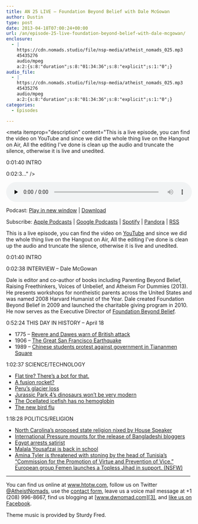 ```yaml
---
title: AN 25 LIVE – Foundation Beyond Belief with Dale McGowan
author: Dustin
type: post
date: 2013-04-18T07:00:24+00:00
url: /an/episode-25-live-foundation-beyond-belief-with-dale-mcgowan/
enclosure:
  - |
    https://cdn.nomads.studio/file/nsp-media/atheist_nomads_025.mp3
    45435276
    audio/mpeg
    a:2:{s:8:"duration";s:8:"01:34:36";s:8:"explicit";s:1:"0";}
audio_file:
  - |
    https://cdn.nomads.studio/file/nsp-media/atheist_nomads_025.mp3
    45435276
    audio/mpeg
    a:2:{s:8:"duration";s:8:"01:34:36";s:8:"explicit";s:1:"0";}
categories:
  - Episodes

---
```

<div itemscope itemtype="http://schema.org/AudioObject">
  <meta itemprop="name" content="Episode 25 LIVE – Foundation Beyond Belief with Dale McGowan" />
  
  <meta itemprop="uploadDate" content="2013-04-18T01:00:24-06:00" />
  
  <meta itemprop="encodingFormat" content="audio/mpeg" />
  
  <meta itemprop="duration" content="PT1H34M36S" />
  
  <meta itemprop="description" content="This is a live episode, you can find the video on YouTube and since we did the whole thing live on the Hangout on Air, All the editing I've done is clean up the audio and truncate the silence, otherwise it is live and unedited.

0:01:40 INTRO

0:02:3..." />
  
  <meta itemprop="contentUrl" content="https://dts.podtrac.com/redirect.mp3/cdn.nomads.studio/file/nsp-media/atheist_nomads_025.mp3" />
  
  <meta itemprop="contentSize" content="43.3" />
  </p> 
  
  <div class="powerpress_player" id="powerpress_player_8280">
    <audio class="wp-audio-shortcode" id="audio-5213-24" preload="none" style="width: 100%;" controls="controls"><source type="audio/mpeg" src="https://dts.podtrac.com/redirect.mp3/cdn.nomads.studio/file/nsp-media/atheist_nomads_025.mp3?_=24" /><a href="https://dts.podtrac.com/redirect.mp3/cdn.nomads.studio/file/nsp-media/atheist_nomads_025.mp3">https://dts.podtrac.com/redirect.mp3/cdn.nomads.studio/file/nsp-media/atheist_nomads_025.mp3</a></audio>
  </div>
</div>

<p class="powerpress_links powerpress_links_mp3">
  Podcast: <a href="https://dts.podtrac.com/redirect.mp3/cdn.nomads.studio/file/nsp-media/atheist_nomads_025.mp3" class="powerpress_link_pinw" target="_blank" title="Play in new window" onclick="return powerpress_pinw('https://htotw.com/?powerpress_pinw=5213-podcast');" rel="nofollow">Play in new window</a> | <a href="https://dts.podtrac.com/redirect.mp3/cdn.nomads.studio/file/nsp-media/atheist_nomads_025.mp3" class="powerpress_link_d" title="Download" rel="nofollow" download="atheist_nomads_025.mp3">Download</a>
</p>

<p class="powerpress_links powerpress_subscribe_links">
  Subscribe: <a href="https://podcasts.apple.com/us/podcast/humanists-take-on-the-world/id530050098?mt=2&ls=1" class="powerpress_link_subscribe powerpress_link_subscribe_itunes" target="_blank" title="Subscribe on Apple Podcasts" rel="nofollow">Apple Podcasts</a> | <a href="https://www.google.com/podcasts?feed=aHR0cDovL2F0aGVpc3Rub21hZHMubGlic3luLmNvbS9yc3M%3D" class="powerpress_link_subscribe powerpress_link_subscribe_googleplay" target="_blank" title="Subscribe on Google Podcasts" rel="nofollow">Google Podcasts</a> | <a href="https://open.spotify.com/show/3LzK2xZGike6Tc1GEMtMbr?si=LieN9SNuTpq96smuaUsH8A" class="powerpress_link_subscribe powerpress_link_subscribe_spotify" target="_blank" title="Subscribe on Spotify" rel="nofollow">Spotify</a> | <a href="https://www.pandora.com/podcast/atheist-nomads/PC:10122?corr=62071012&part=ug" class="powerpress_link_subscribe powerpress_link_subscribe_pandora" target="_blank" title="Subscribe on Pandora" rel="nofollow">Pandora</a> | <a href="https://htotw.com/feed/podcast/" class="powerpress_link_subscribe powerpress_link_subscribe_rss" target="_blank" title="Subscribe via RSS" rel="nofollow">RSS</a>
</p>

This is a live episode, you can find the video on <a href="http://youtu.be/qh71naxjPAw" target="_blank" rel="noopener">YouTube</a> and since we did the whole thing live on the Hangout on Air, All the editing I&#8217;ve done is clean up the audio and truncate the silence, otherwise it is live and unedited.

0:01:40 INTRO

0:02:38 INTERVIEW &#8211; Dale McGowan

Dale is editor and co-author of books including Parenting Beyond Belief, Raising Freethinkers, Voices of Unbelief, and Atheism For Dummies (2013). He presents workshops for nontheistic parents across the United States and was named 2008 Harvard Humanist of the Year. Dale created Foundation Beyond Belief in 2009 and launched the charitable giving program in 2010. He now serves as the Executive Director of <a href="http://foundationbeyondbelief.org/" target="_blank" rel="noopener">Foundation Beyond Belief</a>.

0:52:24 THIS DAY IN HISTORY &#8211; April 18

  * 1775 &#8211; <a href="http://www.history.com/this-day-in-history/revere-and-dawes-warn-of-british-attack" target="_blank" rel="noopener">Revere and Dawes warn of British attack</a>
  * 1906 &#8211; <a href="http://www.history.com/this-day-in-history/the-great-san-francisco-earthquake" target="_blank" rel="noopener">The Great San Francisco Earthquake</a>
  * 1989 &#8211; <a href="http://www.history.com/this-day-in-history/chinese-students-protest-against-government" target="_blank" rel="noopener">Chinese students protest against government in Tiananmen Square</a>

1:02:37 SCIENCE/TECHNOLOGY

  * <a href="http://news.cnet.com/8301-17938_105-57577624-1/darpas-robot-changes-tire-aspires-to-defuse-bombs/" target="_blank" rel="noopener">Flat tire? There’s a bot for that.</a>
  * [A fusion rocket?][1]
  * <a href="http://theweek.com/article/index/242394/why-1600-years-of-ice-melting-in-25-years-is-a-bad-omen" target="_blank" rel="noopener">Peru’s glacier loss</a>
  * <a href="http://www.newscientist.com/article/dn23351-dino-stars-of-jurassic-park-to-remain-featherless.html?cmpid=RSS|NSNS|2012-GLOBAL|online-news" target="_blank" rel="noopener">Jurassic Park 4’s dinosaurs won’t be very modern</a>
  * <a href="http://www.sciencerecorder.com/news/ocellated-icefish-has-gin-clear-blood-lacks-hemoglobin/" target="_blank" rel="noopener">The Ocellated icefish has no hemoglobin</a>
  * <a href="http://www.newscientist.com/article/dn23350-new-flu-strains-genes-probed-as-china-culls-poultry.html?cmpid=RSS%7CNSNS%7C2012-GLOBAL%7Conline-news" target="_blank" rel="noopener">The new bird flu</a>

1:18:28 POLITICS/RELIGION

  * <a href="http://religion.blogs.cnn.com/2013/04/04/north-carolina-getting-a-state-religion-no/" target="_blank" rel="noopener">North Carolina’s proposed state religion nixed by House Speaker</a>
  * <a href="http://www.americanhumanist.org/news/details/2013-04-take-action-support-imprisoned-atheist-bloggers-in-b" target="_blank" rel="noopener">International Pressure mounts for the release of Bangladeshi bloggers</a>
  * <a href="http://www.saudigazette.com.sa/index.cfm?method=home.regcon&contentid=20130330159179" target="_blank" rel="noopener">Egypt arrests satirist</a>
  * [Malala Yousafzai is back in school][2]
  * <a href="http://www.theatlantic.com/infocus/2013/04/femen-stages-a-topless-jihad/100487/" target="_blank" rel="noopener">Amina Tyler is threatened with stoning by the head of Tunisia&#8217;s &#8220;Commission for the Promotion of Virtue and Prevention of Vice.&#8221; European group Femen launches a Topless Jihad in support. (NSFW)</a>

<hr width="500" />

You can find us online at <a href="https://www.htotw.com/" target="_blank" rel="noopener">www.htotw.com</a>, follow us on Twitter <a href="https://htotw.com/twitter" target="_blank" rel="noopener">@AtheistNomads</a>, use the [contact form](https://htotw.com/contact), leave us a voice mail message at +1 (208) 996-8667, find us blogging at [www.dwnomad.com][3], and <a href="https://htotw.com/facebook" target="_blank" rel="noopener">like us on Facebook</a>.

Theme music is provided by Sturdy Fred.

 [1]: http://phys.org/news/2013-04-rocket-powered-nuclear-fusion-humans.html
 [2]: http://www.independent.co.uk/news/uk/home-news/malala-yousafzai-goes-back-to-school-in-birmingham-after-brutal-attack-in-pakistan-8541856.html
 [3]: http://www.dwnomad.com/